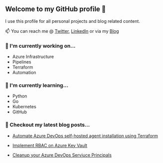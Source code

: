 ## Welcome to my GitHub profile 👋

I use this profile for all personal projects and blog related content.

📫 You can reach me @ [Twitter](https://twitter.com/OfficialCookJ), [LinkedIn](https://www.linkedin.com/in/cookjames) or via my [Blog](https://jamescook.dev)

### 🔭 I'm currently working on...

- Azure Infrastructure
- Pipelines
- Terraform
- Automation

### 🌱 I'm currently learning...

- Python
- Go
- Kubernetes
- GitHub

### 📰 Checkout my latest blog posts...

- [Automate Azure DevOps self-hosted agent installation using Terraform](https://jamescook.dev/azuredevops-linux-agent-install-using-terraform)

- [Implement RBAC on Azure Key Vault](https://jamescook.dev/implement-rbac-on-azure-key-vault)

- [Cleanup your Azure DevOps Serviuce Principals](https://jamescook.dev/cleanup-azure-devops-service-principals)
